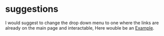 # suggestions
I would suggest to change the drop down menu to one where the links are already on the main page and interactable,
Here wouble be an [Example](https://shorturl.at/PFRF5).
##
